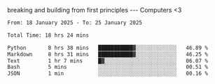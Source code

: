 breaking and building from first principles --- Computers <3

<!--START_SECTION:waka-->

```txt
From: 18 January 2025 - To: 25 January 2025

Total Time: 18 hrs 24 mins

Python       8 hrs 38 mins   ███████████▓░░░░░░░░░░░░░   46.89 %
Markdown     8 hrs 31 mins   ███████████▓░░░░░░░░░░░░░   46.25 %
Text         1 hr 7 mins     █▓░░░░░░░░░░░░░░░░░░░░░░░   06.07 %
Bash         5 mins          ░░░░░░░░░░░░░░░░░░░░░░░░░   00.51 %
JSON         1 min           ░░░░░░░░░░░░░░░░░░░░░░░░░   00.16 %
```

<!--END_SECTION:waka-->
